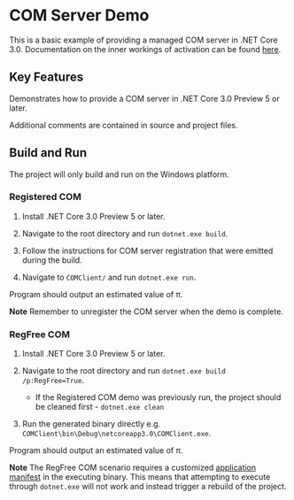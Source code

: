 COM Server Demo
================

This is a basic example of providing a managed COM server in .NET Core 3.0. Documentation on the inner workings of activation can be found [here](https://github.com/dotnet/core-setup/blob/master/Documentation/design-docs/COM-activation.md).

Key Features
------------

Demonstrates how to provide a COM server in .NET Core 3.0 Preview 5 or later.

Additional comments are contained in source and project files.

Build and Run
-------------

The project will only build and run on the Windows platform.

### Registered COM ###

1) Install .NET Core 3.0 Preview 5 or later.

1) Navigate to the root directory and run `dotnet.exe build`.

1) Follow the instructions for COM server registration that were emitted during the build.

1) Navigate to `COMClient/` and run `dotnet.exe run`.

Program should output an estimated value of &#960;.

**Note** Remember to unregister the COM server when the demo is complete.

### RegFree COM ###

1) Install .NET Core 3.0 Preview 5 or later.

1) Navigate to the root directory and run `dotnet.exe build /p:RegFree=True`.

    - If the Registered COM demo was previously run, the project should be cleaned first - `dotnet.exe clean` 

1) Run the generated binary directly e.g. `COMClient\bin\Debug\netcoreapp3.0\COMClient.exe`.

Program should output an estimated value of &#960;.

**Note** The RegFree COM scenario requires a customized [application manifest](https://docs.microsoft.com/windows/desktop/sbscs/manifests) in the executing binary. This means that attempting to execute through `dotnet.exe` will not work and instead trigger a rebuild of the project.
